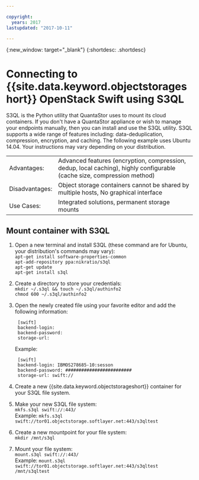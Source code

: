 ```yaml
---

copyright:
  years: 2017
lastupdated: "2017-10-11"

---
```

{:new_window: target="_blank"}
{:shortdesc: .shortdesc}

# Connecting to {{site.data.keyword.objectstorageshort}} OpenStack Swift using S3QL

S3QL is the Python utility that QuantaStor uses to mount its cloud containers. If you don't have a QuantaStor appliance or wish to manage your endpoints manually, then you can install and use the S3QL utility. S3QL supports a wide range of features including: data-deduplication, compression, encryption, and caching. The following example uses Ubuntu 14.04. Your instructions may vary depending on your distribution.
<table><tbody>
<tr><td>Advantages:</td><td>Advanced features (encryption, compression, dedup, local caching), highly configurable (cache size, compression method)</td></tr>
<tr><td>Disadvantages:</td><td>Object storage containers cannot be shared by multiple hosts, No graphical interface</td></tr>
<tr><td>Use Cases:</td><td>Integrated solutions, permanent storage mounts</td></tr>
</tbody></table>

## Mount container with S3QL

1. Open a new terminal and install S3QL (these command are for Ubuntu, your distribution's commands may vary):<br/>
    ``apt-get install software-properties-common`` <br/>
    ``apt-add-repository ppa:nikratio/s3ql``<br/>
    ``apt-get update``<br/>
    ``apt-get install s3ql``<br/>
2. Create a directory to store your credentials:<br/>
    ``mkdir ~/.s3ql && touch ~/.s3ql/authinfo2``<br/>
    ``chmod 600 ~/.s3ql/authinfo2``<br/>
3. Open the newly created file using your favorite editor and add the following information:
     
    	[swift]
    	backend-login: 
    	backend-password: 
    	storage-url: 
      
    Example:
      
    	[swift]
    	backend-login: IBMOS278685-10:sesson 
    	backend-password: #########################
    	storage-url: swift://
     
4. Create a new {{site.data.keyword.objectstorageshort}} container for your S3QL file system.
5. Make your new S3QL file system: <br/>
    ``mkfs.s3ql swift://:443/``<br/>
    Example: ``mkfs.s3ql swift://tor01.objectstorage.softlayer.net:443/s3qltest``
6. Create a new mountpoint for your file system:<br/>``mkdir /mnt/s3ql``
7. Mount your file system:<br/>
    ``mount.s3ql swift://:443/``<br/>
    Example: ``mount.s3ql swift://tor01.objectstorage.softlayer.net:443/s3qltest /mnt/s3qltest``
